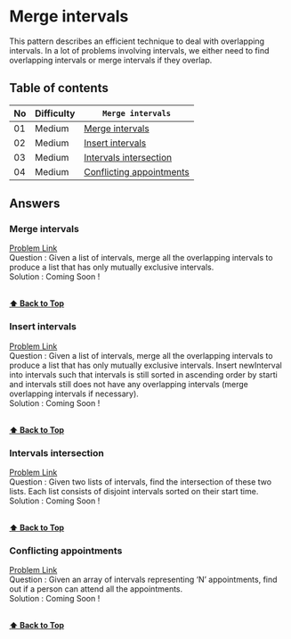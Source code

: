 # Merge intervals

This pattern describes an efficient technique to deal with overlapping intervals. In a lot of problems involving intervals, we either need to find overlapping intervals or merge intervals if they overlap.

## Table of contents

| No  | Difficulty | `Merge intervals`                                     |
| --- | ---------- | ----------------------------------------------------- |
| 01  | Medium     | [Merge intervals](#merge-intervals)                   |
| 02  | Medium     | [Insert intervals](#insert-intervals)                 |
| 03  | Medium     | [Intervals intersection](#intervals-intersection)     |
| 04  | Medium     | [Conflicting appointments](#conflicting-appointments) |

## Answers

### Merge intervals

[Problem Link](https://leetcode.com/problems/merge-intervals/) <br/>
Question : Given a list of intervals, merge all the overlapping intervals to produce a list that has only mutually exclusive intervals. <br/>
Solution : Coming Soon !

<br/>**[⬆ Back to Top](#table-of-contents)**

### Insert intervals

[Problem Link](https://leetcode.com/problems/insert-interval/) <br/>
Question : Given a list of intervals, merge all the overlapping intervals to produce a list that has only mutually exclusive intervals. Insert newInterval into intervals such that intervals is still sorted in ascending order by starti and intervals still does not have any overlapping intervals (merge overlapping intervals if necessary).<br/>
Solution : Coming Soon !

<br/>**[⬆ Back to Top](#table-of-contents)**

### Intervals intersection

[Problem Link](https://leetcode.com/problems/interval-list-intersections/) <br/>
Question : Given two lists of intervals, find the intersection of these two lists. Each list consists of disjoint intervals sorted on their start time. <br/>
Solution : Coming Soon !

<br/>**[⬆ Back to Top](#table-of-contents)**

### Conflicting appointments

[Problem Link]() <br/>
Question : Given an array of intervals representing ‘N’ appointments, find out if a person can attend all the appointments. <br/>
Solution : Coming Soon !

<br/>**[⬆ Back to Top](#table-of-contents)**
